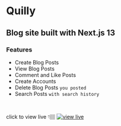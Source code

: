 # Quilly
## Blog site built with Next.js 13

### Features
- Create Blog Posts
- View Blog Posts
- Comment and Like Posts
- Create Accounts
- Delete Blog Posts `you posted`
- Search Posts `with search history`

<br>

click to view live 👇🏽
[![view live](./public/img/snapshot.avif)](https://quilly-blog.vercel.app)
<br>
